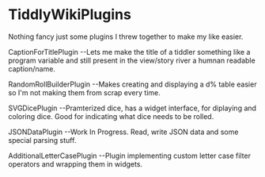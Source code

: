 # TiddlyWikiPlugins
Nothing fancy just some plugins I threw together to make my like easier.

CaptionForTitlePlugin
--Lets me make the title of a tiddler something like a program variable and still present in the view/story river a humnan readable caption/name.

RandomRollBuilderPlugin
--Makes creating and displaying a d% table easier so I'm not making them from scrap every time.

SVGDicePlugin
--Pramterized dice, has a widget interface, for diplaying and coloring dice. Good for indicating what dice needs to be rolled.

JSONDataPlugin
--Work In Progress. Read, write JSON data and some special parsing stuff.

AdditionalLetterCasePlugin
--Plugin implementing custom letter case filter operators and wrapping them in widgets.
